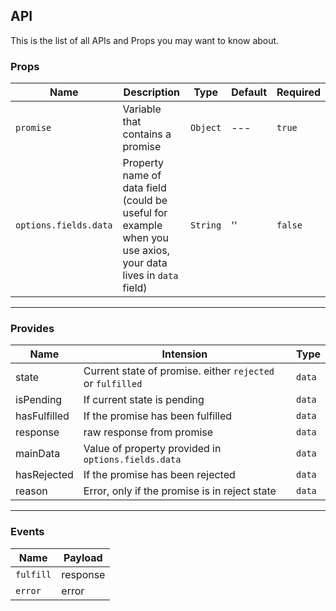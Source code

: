 ## API
This is the list of all APIs and Props you may want to know about.

### Props

Name                  | Description                                                                                                   | Type     | Default | Required
--------------------- | ------------------------------------------------------------------------------------------------------------- | -------- | ------- | --------
`promise`             | Variable that contains a promise                                                                              | `Object` | ---     | `true`
`options.fields.data` | Property name of data field (could be useful for example when you use axios, your data lives in `data` field) | `String` | ''      | `false`

---

### Provides
Name         | Intension                                                  | Type
------------ | ---------------------------------------------------------- | ------
state        | Current state of promise. either `rejected` or `fulfilled` | `data`
isPending    | If current state is pending                                | `data`
hasFulfilled | If the promise has been fulfilled                          | `data`
response     | raw response from promise                                  | `data`
mainData     | Value of property provided in `options.fields.data`        | `data`
hasRejected  | If the promise has been rejected                           | `data`
reason       | Error, only if the promise is in reject state              | `data`

---

### Events

Name      | Payload
--------- | --------
`fulfill` | response
`error`   | error
